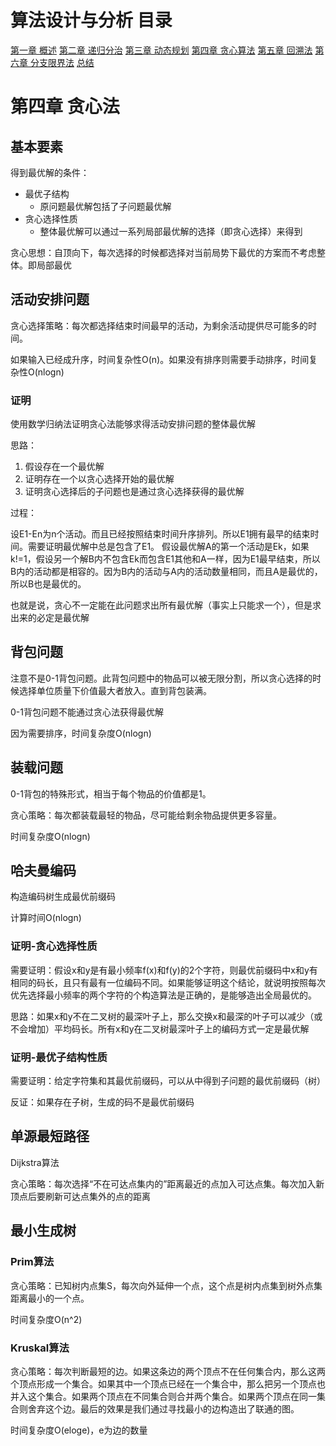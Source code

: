 # 算法设计与分析 目录

[第一章 概述](Chapter1.md)
[第二章 递归分治](Chapter2.md)
[第三章 动态规划](Chapter3.md)
[第四章 贪心算法](Chapter4.md)
[第五章 回溯法](Chapter5.md)
[第六章 分支限界法](Chapter6.md)
[总结](Summary.md)

# 第四章 贪心法

## 基本要素

得到最优解的条件：

- 最优子结构
	- 原问题最优解包括了子问题最优解
- 贪心选择性质
	- 整体最优解可以通过一系列局部最优解的选择（即贪心选择）来得到

贪心思想：自顶向下，每次选择的时候都选择对当前局势下最优的方案而不考虑整体。即局部最优

## 活动安排问题

贪心选择策略：每次都选择结束时间最早的活动，为剩余活动提供尽可能多的时间。

如果输入已经成升序，时间复杂性O(n)。如果没有排序则需要手动排序，时间复杂性O(nlogn)

### 证明

使用数学归纳法证明贪心法能够求得活动安排问题的整体最优解

思路：

1. 假设存在一个最优解
2. 证明存在一个以贪心选择开始的最优解
3. 证明贪心选择后的子问题也是通过贪心选择获得的最优解

过程：

设E1-En为n个活动。而且已经按照结束时间升序排列。所以E1拥有最早的结束时间。需要证明最优解中总是包含了E1。
假设最优解A的第一个活动是Ek，如果k!=1，假设另一个解B内不包含Ek而包含E1其他和A一样，因为E1最早结束，所以B内的活动都是相容的。因为B内的活动与A内的活动数量相同，而且A是最优的，所以B也是最优的。

也就是说，贪心不一定能在此问题求出所有最优解（事实上只能求一个），但是求出来的必定是最优解

## 背包问题

注意不是0-1背包问题。此背包问题中的物品可以被无限分割，所以贪心选择的时候选择单位质量下价值最大者放入。直到背包装满。

0-1背包问题不能通过贪心法获得最优解

因为需要排序，时间复杂度O(nlogn)

## 装载问题

0-1背包的特殊形式，相当于每个物品的价值都是1。

贪心策略：每次都装载最轻的物品，尽可能给剩余物品提供更多容量。

时间复杂度O(nlogn)

## 哈夫曼编码

构造编码树生成最优前缀码

计算时间O(nlogn)

### 证明-贪心选择性质

需要证明：假设x和y是有最小频率f(x)和f(y)的2个字符，则最优前缀码中x和y有相同的码长，且只有最有一位编码不同。如果能够证明这个结论，就说明按照每次优先选择最小频率的两个字符的个构造算法是正确的，是能够造出全局最优的。

思路：如果x和y不在二叉树的最深叶子上，那么交换x和最深的叶子可以减少（或不会增加）平均码长。所有x和y在二叉树最深叶子上的编码方式一定是最优解

### 证明-最优子结构性质

需要证明：给定字符集和其最优前缀码，可以从中得到子问题的最优前缀码（树）

反证：如果存在子树，生成的码不是最优前缀码

## 单源最短路径

Dijkstra算法

贪心策略：每次选择“不在可达点集内的”距离最近的点加入可达点集。每次加入新顶点后要刷新可达点集外的点的距离

## 最小生成树

### Prim算法

贪心策略：已知树内点集S，每次向外延伸一个点，这个点是树内点集到树外点集距离最小的一个点。

时间复杂度O(n^2)

### Kruskal算法

贪心策略：每次判断最短的边。如果这条边的两个顶点不在任何集合内，那么这两个顶点形成一个集合。如果其中一个顶点已经在一个集合中，那么把另一个顶点也并入这个集合。如果两个顶点在不同集合则合并两个集合。如果两个顶点在同一集合则舍弃这个边。最后的效果是我们通过寻找最小的边构造出了联通的图。

时间复杂度O(eloge)，e为边的数量